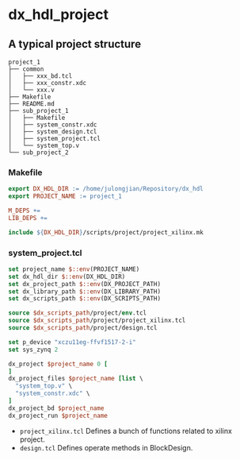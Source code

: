 # dx_hdl_project

## A typical project structure

```
project_1
├── common
│   ├── xxx_bd.tcl
│   ├── xxx_constr.xdc
│   └── xxx.v
├── Makefile
├── README.md
├── sub_project_1
│   ├── Makefile
│   ├── system_constr.xdc
│   ├── system_design.tcl
│   ├── system_project.tcl
│   └── system_top.v
└── sub_project_2
```

### Makefile

```makefile
export DX_HDL_DIR := /home/julongjian/Repository/dx_hdl
export PROJECT_NAME := project_1

M_DEPS +=
LIB_DEPS +=

include ${DX_HDL_DIR}/scripts/project/project_xilinx.mk
```

### system_project.tcl

```tcl
set project_name $::env(PROJECT_NAME)
set dx_hdl_dir $::env(DX_HDL_DIR)
set dx_project_path $::env(DX_PROJECT_PATH)
set dx_library_path $::env(DX_LIBRARY_PATH)
set dx_scripts_path $::env(DX_SCRIPTS_PATH)

source $dx_scripts_path/project/env.tcl
source $dx_scripts_path/project/project_xilinx.tcl
source $dx_scripts_path/project/design.tcl

set p_device "xczu11eg-ffvf1517-2-i"
set sys_zynq 2

dx_project $project_name 0 [
]
dx_project_files $project_name [list \
  "system_top.v" \
  "system_constr.xdc" \
]
dx_project_bd $project_name
dx_project_run $project_name
```

- `project_xilinx.tcl` Defines a bunch of functions related to xilinx project.
- `design.tcl` Defines operate methods in BlockDesign.
